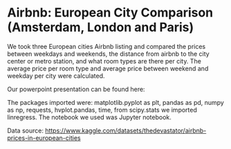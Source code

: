 # Airbnb: European City Comparison (Amsterdam, London and Paris)

We took three European cities Airbnb listing and compared the prices between weekdays and weekends, the distance from airbnb to the city center or metro station, and what room types are there per city. The average price per room type and average price between weekend and weekday per city were calculated.

Our powerpoint presentation can be found here: 

The packages imported were: matplotlib.pyplot as plt, pandas as pd, numpy as np, requests, hvplot.pandas, time, from scipy.stats we imported linregress. 
The notebook we used was Jupyter notebook.

Data source: https://www.kaggle.com/datasets/thedevastator/airbnb-prices-in-european-cities
